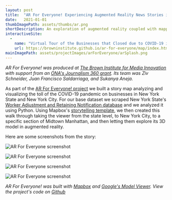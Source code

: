 ```yaml
---
layout: post
title:  "AR For Everyone! Experiencing Augmented Reality News Stories in the Browser"
date:   2021-01-01
thumbImagePath: assets/thumbs/ar.png
shortDescription: An exploration of augmented reality coupled with mapping to create a template for the production of similar pieces by small newsrooms.
interactiveSite:
  - 
    name: "Virtual Tour of the Businesses that Closed due to COVID-19 in New York City"
    url: https://browninstitute.github.io/ar-for-everyone/map/index.html
mainImagePath: assets/projectImages/arForEveryone/arSplash.png
---
```

*AR For Everyone! was produced at [The Brown Institute for Media Innovation](https://brown.columbia.edu/) with support from an [ONA's Journalism 360 grant](https://journalists.org/programs/journalism-360/challenge/2020-winners/). Its team was Ziv Schneider, Juan Francisco Saldarriaga, and Sukanya Aneja.*

As part of the [AR For Everyone! project](https://browninstitute.github.io/ar-for-everyone/) we built a story map analyzing and visualizing the toll of the COVID-19 pandemic on businesses in New York State and New York City. For our base dataset we scraped New York State's [Worker Adjustment and Retaining Notification database](https://dol.ny.gov/warn-notices) and we analyzed it using Python. Using Mapbox's [storytelling template](https://browninstitute.github.io/ar-for-everyone/), we then created this walk through taking the viewer from the state level, to New York City, to a specific section of Midtown Manhattan, and then letting them explore its 3D model in augmented reality.

Here are some screenshots from the story:

![AR For Everyone screenshot](../../../assets/projectImages/arForEveryone/ar1.png)

![AR For Everyone screenshot](../../../assets/projectImages/arForEveryone/ar2.png)

![AR For Everyone screenshot](../../../assets/projectImages/arForEveryone/ar3.png)

![AR For Everyone screenshot](../../../assets/projectImages/arForEveryone/ar4.png)

*AR For Everyone! was built with [Mapbox](https://www.mapbox.com/) and [Google's Model Viewer](https://modelviewer.dev/). View the project's code on [Github](https://github.com/browninstitute/ar-for-everyone/tree/gh-pages/map)*
